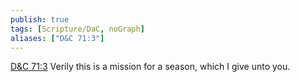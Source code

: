 ```yaml
---
publish: true
tags: [Scripture/DaC, noGraph]
aliases: ["D&C 71:3"]
---
```

[D&C 71:3](https://churchofjesuschrist.org/study/scriptures/dc-testament/dc/71?lang=eng&id=p3#p3) Verily this is a mission for a season, which I give unto you.
